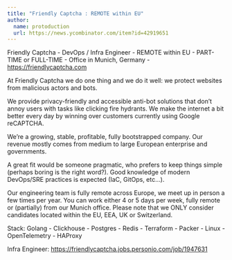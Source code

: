 ```yaml
---
title: "Friendly Captcha : REMOTE within EU"
author:
  name: protoduction
  url: https://news.ycombinator.com/item?id=42919651
---
```

Friendly Captcha - DevOps &#x2F; Infra Engineer - REMOTE within EU - PART-TIME or FULL-TIME - Office in Munich, Germany - <a href="https:&#x2F;&#x2F;friendlycaptcha.com" rel="nofollow">https:&#x2F;&#x2F;friendlycaptcha.com</a>

At Friendly Captcha we do one thing and we do it well: we protect websites from malicious actors and bots.

We provide privacy-friendly and accessible anti-bot solutions that don’t annoy users with tasks like clicking fire hydrants. We make the internet a bit better every day by winning over customers currently using Google reCAPTCHA.

We’re a growing, stable, profitable, fully bootstrapped company. Our revenue mostly comes from medium to large European enterprise and governments.

A great fit would be someone pragmatic, who prefers to keep things simple (perhaps boring is the right word?). Good knowledge of modern DevOps&#x2F;SRE practices is expected (IaC, GitOps, etc...).

Our engineering team is fully remote across Europe, we meet up in person a few times per year. You can work either 4 or 5 days per week, fully remote or (partially) from our Munich office. Please note that we ONLY consider candidates located within the EU, EEA, UK or Switzerland.

Stack: Golang - Clickhouse - Postgres - Redis - Terraform - Packer - Linux - OpenTelemetry - HAProxy

Infra Engineer: <a href="https:&#x2F;&#x2F;friendlycaptcha.jobs.personio.com&#x2F;job&#x2F;1947631" rel="nofollow">https:&#x2F;&#x2F;friendlycaptcha.jobs.personio.com&#x2F;job&#x2F;1947631</a>
<JobApplication />
